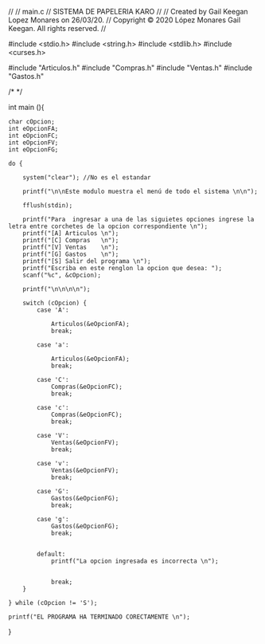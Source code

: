 //
//  main.c
//  SISTEMA DE PAPELERIA KARO
//
//  Created by Gail Keegan Lopez Monares on 26/03/20.
//  Copyright © 2020 López Monares Gail Keegan. All rights reserved.
//

#include <stdio.h>
#include <string.h>
#include <stdlib.h>
#include <curses.h>


#include "Articulos.h"
#include "Compras.h"
#include "Ventas.h"
#include "Gastos.h"

/* */

int main (){
    
    char cOpcion;
    int eOpcionFA;
    int eOpcionFC;
    int eOpcionFV;
    int eOpcionFG;
    
    do {
    
        system("clear"); //No es el estandar 
        
        printf("\n\nEste modulo muestra el menú de todo el sistema \n\n");
        
        fflush(stdin);
        
        printf("Para  ingresar a una de las siguietes opciones ingrese la letra entre corchetes de la opcion correspondiente \n");
        printf("[A] Articulos \n");
        printf("[C] Compras   \n");
        printf("[V] Ventas    \n");
        printf("[G] Gastos    \n");
        printf("[S] Salir del programa \n");
        printf("Escriba en este renglon la opcion que desea: ");
        scanf("%c", &cOpcion);
        
        printf("\n\n\n\n");
        
        switch (cOpcion) {
            case 'A':
        
                Articulos(&eOpcionFA);
                break;
                
            case 'a':
                
                Articulos(&eOpcionFA);
                break;
                
            case 'C':
                Compras(&eOpcionFC);
                break;
                
            case 'c':
                Compras(&eOpcionFC);
                break;
                
            case 'V':
                Ventas(&eOpcionFV);
                break;
            
            case 'v':
                Ventas(&eOpcionFV);
                break;
                
            case 'G':
                Gastos(&eOpcionFG);
                break;
            
            case 'g':
                Gastos(&eOpcionFG);
                break;
                
            
            default:
                printf("La opcion ingresada es incorrecta \n");
                
                
                break;
        }

    } while (cOpcion != 'S');
    
    printf("EL PROGRAMA HA TERMINADO CORECTAMENTE \n");
    
}



